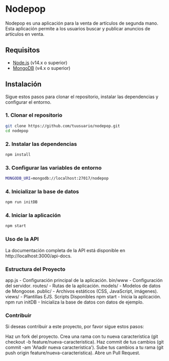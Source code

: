 # Nodepop

Nodepop es una aplicación para la venta de artículos de segunda mano. Esta aplicación permite a los usuarios buscar y publicar anuncios de artículos en venta.

## Requisitos

- [Node.js](https://nodejs.org/) (v14.x o superior)
- [MongoDB](https://www.mongodb.com/) (v4.x o superior)

## Instalación

Sigue estos pasos para clonar el repositorio, instalar las dependencias y configurar el entorno.

### 1. Clonar el repositorio

```sh
git clone https://github.com/tuusuario/nodepop.git
cd nodepop

```

### 2. Instalar las dependencias

```sh
npm install
```

### 3. Configurar las variables de entorno

```sh
MONGODB_URI=mongodb://localhost:27017/nodepop
```

### 4. Inicializar la base de datos

```sh
npm run initDB
```

### 4. Iniciar la aplicación

```sh
npm start
```

### Uso de la API
La documentación completa de la API está disponible en http://localhost:3000/api-docs.

### Estructura del Proyecto

app.js - Configuración principal de la aplicación.
bin/www - Configuración del servidor.
routes/ - Rutas de la aplicación.
models/ - Modelos de datos de Mongoose.
public/ - Archivos estáticos (CSS, JavaScript, imágenes).
views/ - Plantillas EJS.
Scripts Disponibles
npm start - Inicia la aplicación.
npm run initDB - Inicializa la base de datos con datos de ejemplo.

### Contribuir

Si deseas contribuir a este proyecto, por favor sigue estos pasos:

Haz un fork del proyecto.
Crea una rama con tu nueva característica (git checkout -b feature/nueva-caracteristica).
Haz commit de tus cambios (git commit -am 'Añadir nueva característica').
Sube tus cambios a tu rama (git push origin feature/nueva-caracteristica).
Abre un Pull Request.